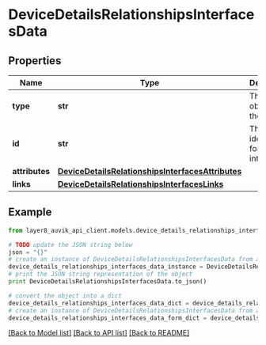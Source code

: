 # DeviceDetailsRelationshipsInterfacesData


## Properties
Name | Type | Description | Notes
------------ | ------------- | ------------- | -------------
**type** | **str** | The type of object in the API | [optional] 
**id** | **str** | The unique identifier for a interface | [optional] 
**attributes** | [**DeviceDetailsRelationshipsInterfacesAttributes**](DeviceDetailsRelationshipsInterfacesAttributes.md) |  | [optional] 
**links** | [**DeviceDetailsRelationshipsInterfacesLinks**](DeviceDetailsRelationshipsInterfacesLinks.md) |  | [optional] 

## Example

```python
from layer8_auvik_api_client.models.device_details_relationships_interfaces_data import DeviceDetailsRelationshipsInterfacesData

# TODO update the JSON string below
json = "{}"
# create an instance of DeviceDetailsRelationshipsInterfacesData from a JSON string
device_details_relationships_interfaces_data_instance = DeviceDetailsRelationshipsInterfacesData.from_json(json)
# print the JSON string representation of the object
print DeviceDetailsRelationshipsInterfacesData.to_json()

# convert the object into a dict
device_details_relationships_interfaces_data_dict = device_details_relationships_interfaces_data_instance.to_dict()
# create an instance of DeviceDetailsRelationshipsInterfacesData from a dict
device_details_relationships_interfaces_data_form_dict = device_details_relationships_interfaces_data.from_dict(device_details_relationships_interfaces_data_dict)
```
[[Back to Model list]](../README.md#documentation-for-models) [[Back to API list]](../README.md#documentation-for-api-endpoints) [[Back to README]](../README.md)


